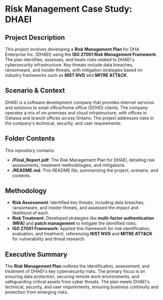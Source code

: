 # Risk Management Case Study: DHAEI

## Project Description

This project involves developing a **Risk Management Plan** for DHA Enterprise Inc. (DHAEI) using the **ISO 27001 Risk Management Framework**. The plan identifies, assesses, and treats risks related to DHAEI's cybersecurity infrastructure. Key threats include data breaches, ransomware, and insider threats, with mitigation strategies based on industry frameworks such as **NIST NVD** and **MITRE ATT&CK**.

## Scenario & Context

DHAEI is a software development company that provides internet services and solutions to small office/home office (SOHO) clients. The company operates a mix of on-premises and cloud infrastructure, with offices in Oshawa and branch offices across Ontario. The project addresses risks in the company's technical, security, and user requirements.

## Folder Contents

This repository contains:

- **/Final_Report.pdf**: The Risk Management Plan for DHAEI, detailing risk assessments, treatment methodologies, and mitigations.
- **/README.md**: This README file, summarizing the project, scenario, and contents.

## Methodology

- **Risk Assessment**: Identified key threats, including data breaches, ransomware, and insider threats, and assessed the impact and likelihood of each.
- **Risk Treatment**: Developed strategies like **multi-factor authentication (MFA)** and **patch management** to mitigate the identified risks.
- **ISO 27001 Framework**: Applied this framework for risk identification, evaluation, and treatment, referencing **NIST NVD** and **MITRE ATT&CK** for vulnerability and threat research.

## Executive Summary

The **Risk Management Plan** outlines the identification, assessment, and treatment of DHAEI's key cybersecurity risks. The primary focus is on ensuring data protection, securing remote work environments, and safeguarding critical assets from cyber threats. The plan meets DHAEI's technical, security, and user requirements, ensuring business continuity and protection from emerging risks.

